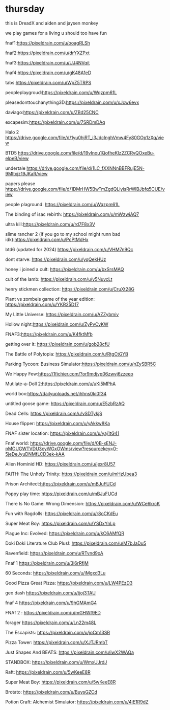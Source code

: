 # thursday
this is DreadX and aiden and jaysen monkey

we play games for a living u should too 
have fun

fnaf1:https://pixeldrain.com/u/ooagRLSh

fnaf2:https://pixeldrain.com/u/drYXZPxt

fnaf3:https://pixeldrain.com/u/UJ4NVqit

fnaf4:https://pixeldrain.com/u/gK48A1eD

tabs:https://pixeldrain.com/u/WpZ5TRPS

peopleplaygroud:https://pixeldrain.com/u/Wqzpm61L

pleasedonttouchanything3D:https://pixeldrain.com/u/xJcw6evx

daviago:https://pixeldrain.com/u/ZBd25CNC

excapesim:https://pixeldrain.com/u/7SRDmDAq

Halo 2 https://drive.google.com/file/d/1yu0hjRT_i3JdclnghVmw4Fy80GOp1zXq/view

BTD5 https://drive.google.com/file/d/19vInou1QofheKIz2ZCRvQOxeBu-elpeB/view

undertale https://drive.google.com/file/d/1LC_fXXNNnBBFRujE5N-9Mltxjz19JKaR/view

papers please https://drive.google.com/file/d/1DMrHW5BwTmZgdQLiyisRrWlBJbfq5CUE/view

people plaground: https://pixeldrain.com/u/Wqzpm61L

The binding of isac rebirth: https://pixeldrain.com/u/mWzwiAQ7

ultra kill:https://pixeldrain.com/u/rd7F8x3V

slime rancher 2 (if you go to my school might runn bad idk):https://pixeldrain.com/u/PcPtMdHx

btd6 (updated for 2024) https://pixeldrain.com/u/VHM7n9Qc

dont starve: https://pixeldrain.com/u/yqQekHUz

honey i joined a cult: https://pixeldrain.com/u/bxSrsMAQ

cult of the lamb: https://pixeldrain.com/u/v5NuvcLt

henry stickmen collection: https://pixeldrain.com/u/CruXt28G

Plant vs zombeis game of the year edition: https://pixeldrain.com/u/YKR25D17

My Little Universe: https://pixeldrain.com/u/AZZybmiv

Hollow night:https://pixeldrain.com/u/ZyPvCvKW

FNAF3:https://pixeldrain.com/u/K4fktMfb

getting over it: https://pixeldrain.com/u/gob28cfU

The Battle of Polytopia: https://pixeldrain.com/u/RtgCtGYB 

Parking Tycoon: Business Simulator:https://pixeldrain.com/u/nZySBR5C

We Happy Few:https://1fichier.com/?or9mdjvp06zwvj6zzeeo

Mutilate-a-Doll 2:https://pixeldrain.com/u/uKi5MPhA

world box:https://dailyuploads.net/ihhns0ki0f34

untitled goose game: https://pixeldrain.com/u/E5zbRzAQ

Dead Cells: https://pixeldrain.com/u/vSDTykjS

House flipper: https://pixeldrain.com/u/yAkkw8Ka

FNAF sister location: https://pixeldrain.com/u/yaj1tG41

Fnaf world: https://drive.google.com/file/d/0B-xENJ-pMOUGWTVDU3cyWGxOWms/view?resourcekey=0-5jeDeJyuDNMfLCD3ek-kAA

Alien Hominid HD: https://pixeldrain.com/u/jexr8U57

FAITH: The Unholy Trinity: https://pixeldrain.com/u/mHzUbea3

Prison Architect:https://pixeldrain.com/u/mBJuFUCd

Poppy play time: https://pixeldrain.com/u/mBJuFUCd

There Is No Game: Wrong Dimension: https://pixeldrain.com/u/WCe6krcK

Fun with Ragdolls: https://pixeldrain.com/u/r8oCKdEu

Super Meat Boy: https://pixeldrain.com/u/YSDxYnLp

Plague Inc: Evolved: https://pixeldrain.com/u/kC6AMfQR

Doki Doki Literature Club Plus!: https://pixeldrain.com/u/M7bJaDu5

Ravenfield: https://pixeldrain.com/u/RTvnd9oA

Fnaf 1 https://pixeldrain.com/u/3i6rRfjM

60 Seconds: https://pixeldrain.com/u/iMgxd3Lu

Good Pizza Great Pizza: https://pixeldrain.com/u/LW4PEzD3

geo dash https://pixeldrain.com/u/tjoj3TAU

fnaf 4 https://pixeldrain.com/u/9hGMAmG4

FNAf 2 : https://pixeldrain.com/u/mGHWf9ED

forager https://pixeldrain.com/u/Ln22m48L

The Escapists: https://pixeldrain.com/u/joCm13SR

Pizza Tower: https://pixeldrain.com/u/XJTJRmbT

Just Shapes And BEATS: https://pixeldrain.com/u/iwX2WAQa

STANDBOX: https://pixeldrain.com/u/WmxUJrdJ

Raft: https://pixeldrain.com/u/5wKeeE8R

Super Meat Boy: https://pixeldrain.com/u/5wKeeE8R

Brotato: https://pixeldrain.com/u/BuysGZCd

Potion Craft: Alchemist Simulator: https://pixeldrain.com/u/4iE1R9dZ












